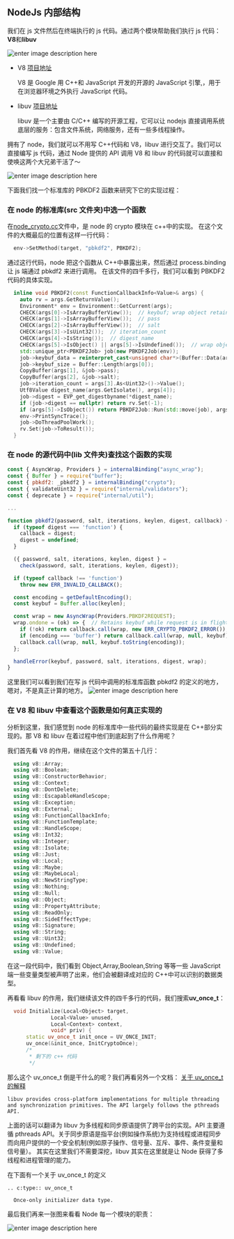 ## NodeJs 内部结构

我们在 js 文件然后在终端执行的 js 代码。通过两个模块帮助我们执行 js 代码：**V8**和**libuv**

![enter image description here](../images/node-1-1.jpg)

- V8 [项目地址](https://github.com/v8/v8)

  V8 是 Google 用 C++和 JavaScript 开发的开源的 JavaScript 引擎,，用于在浏览器环境之外执行 JavaScript 代码。

- libuv [项目地址](https://github.com/libuv/libuv)

  libuv 是一个主要由 C/C++ 编写的开源工程，它可以让 nodejs 直接调用系统底层的服务：包含文件系统，网络服务，还有一些多线程操作。

拥有了 node，我们就可以不用写 C++代码和 V8，libuv 进行交互了。我们可以直接编写 js 代码，通过 Node 提供的 API 调用 V8 和 libuv 的代码就可以直接和使唤这两个大兄弟干活了～

![enter image description here](../images/node-1-2.jpg)

下面我们找一个标准库的 PBKDF2 函数来研究下它的实现过程：

### 在 node 的标准库(src 文件夹)中选一个函数

在[node_crypto.cc](https://github.com/nodejs/node/blob/d3d6cd3ecad19602a894bbe046253ae924d278d4/src/node_crypto.cc)文件中，是 node 的 crypto 模块在 c++中的实现。
在这个文件的大概最后的位置有这样一行代码：

```c++
  env->SetMethod(target, "pbkdf2", PBKDF2);
```

通过这行代码，node 把这个函数从 C++中暴露出来，然后通过 process.binding 让 js 端通过 pbkdf2 来进行调用。
在该文件的四千多行，我们可以看到 PBKDF2 代码的具体实现。

```c++
  inline void PBKDF2(const FunctionCallbackInfo<Value>& args) {
    auto rv = args.GetReturnValue();
    Environment* env = Environment::GetCurrent(args);
    CHECK(args[0]->IsArrayBufferView());  // keybuf; wrap object retains ref.
    CHECK(args[1]->IsArrayBufferView());  // pass
    CHECK(args[2]->IsArrayBufferView());  // salt
    CHECK(args[3]->IsUint32());  // iteration_count
    CHECK(args[4]->IsString());  // digest_name
    CHECK(args[5]->IsObject() || args[5]->IsUndefined());  // wrap object
    std::unique_ptr<PBKDF2Job> job(new PBKDF2Job(env));
    job->keybuf_data = reinterpret_cast<unsigned char*>(Buffer::Data(args[0]));
    job->keybuf_size = Buffer::Length(args[0]);
    CopyBuffer(args[1], &job->pass);
    CopyBuffer(args[2], &job->salt);
    job->iteration_count = args[3].As<Uint32>()->Value();
    Utf8Value digest_name(args.GetIsolate(), args[4]);
    job->digest = EVP_get_digestbyname(*digest_name);
    if (job->digest == nullptr) return rv.Set(-1);
    if (args[5]->IsObject()) return PBKDF2Job::Run(std::move(job), args[5]);
    env->PrintSyncTrace();
    job->DoThreadPoolWork();
    rv.Set(job->ToResult());
  }
```

### 在 node 的源代码中(lib 文件夹)查找这个函数的实现

```js
const { AsyncWrap, Providers } = internalBinding("async_wrap");
const { Buffer } = require("buffer");
const { pbkdf2: _pbkdf2 } = internalBinding("crypto");
const { validateUint32 } = require("internal/validators");
const { deprecate } = require("internal/util");

...

function pbkdf2(password, salt, iterations, keylen, digest, callback) {
  if (typeof digest === 'function') {
    callback = digest;
    digest = undefined;
  }

  ({ password, salt, iterations, keylen, digest } =
    check(password, salt, iterations, keylen, digest));

  if (typeof callback !== 'function')
    throw new ERR_INVALID_CALLBACK();

  const encoding = getDefaultEncoding();
  const keybuf = Buffer.alloc(keylen);

  const wrap = new AsyncWrap(Providers.PBKDF2REQUEST);
  wrap.ondone = (ok) => {  // Retains keybuf while request is in flight.
    if (!ok) return callback.call(wrap, new ERR_CRYPTO_PBKDF2_ERROR());
    if (encoding === 'buffer') return callback.call(wrap, null, keybuf);
    callback.call(wrap, null, keybuf.toString(encoding));
  };

  handleError(keybuf, password, salt, iterations, digest, wrap);
}
```

这里我们可以看到我们在写 js 代码中调用的标准库函数 pbkdf2 的定义的地方，嗯对，不是真正计算的地方。
![enter image description here](../images/node-2-1.jpg)

### 在 V8 和 libuv 中查看这个函数是如何真正实现的

分析到这里，我们感觉到 node 的标准库中一些代码的最终实现是在 C++部分实现的。那 V8 和 libuv 在着过程中他们到底起到了什么作用呢？

我们首先看 V8 的作用，继续在这个文件的第五十几行：

```c++
  using v8::Array;
  using v8::Boolean;
  using v8::ConstructorBehavior;
  using v8::Context;
  using v8::DontDelete;
  using v8::EscapableHandleScope;
  using v8::Exception;
  using v8::External;
  using v8::FunctionCallbackInfo;
  using v8::FunctionTemplate;
  using v8::HandleScope;
  using v8::Int32;
  using v8::Integer;
  using v8::Isolate;
  using v8::Just;
  using v8::Local;
  using v8::Maybe;
  using v8::MaybeLocal;
  using v8::NewStringType;
  using v8::Nothing;
  using v8::Null;
  using v8::Object;
  using v8::PropertyAttribute;
  using v8::ReadOnly;
  using v8::SideEffectType;
  using v8::Signature;
  using v8::String;
  using v8::Uint32;
  using v8::Undefined;
  using v8::Value;
```

在这一段代码中，我们看到 Object,Array,Boolean,String 等等一些 JavaScript 端一些变量类型被声明了出来，他们会被翻译成对应的 C++中可以识别的数据类型。

再看看 libuv 的作用，我们继续该文件的四千多行的代码，我们搜索**uv_once_t**：

```c++
  void Initialize(Local<Object> target,
              Local<Value> unused,
              Local<Context> context,
              void* priv) {
      static uv_once_t init_once = UV_ONCE_INIT;
      uv_once(&init_once, InitCryptoOnce);
      /*
       * 剩下的 c++ 代码
       */
```

那么这个 uv_once_t 倒是干什么的呢？我们再看另外一个文档：
[关于 uv_once_t 的解释](https://github.com/nodejs/node/blob/8b4af64f50c5e41ce0155716f294c24ccdecad03/deps/uv/docs/src/threading.rst)

```
libuv provides cross-platform implementations for multiple threading and synchronization primitives. The API largely follows the pthreads API.
```

上面的话可以翻译为 libuv 为多线程和同步原语提供了跨平台的实现。API 主要遵循 pthreads API。关于同步原语是指平台(例如操作系统)为支持线程或进程同步而向用户提供的一个安全机制(例如原子操作、信号量、互斥、事件、条件变量和信号量）。
其实在这里我们不需要深挖，libuv 其实在这里就是让 Node 获得了多线程和进程管理的能力。

在下面有一个关于 uv_once_t 的定义

```
.. c:type:: uv_once_t

  Once-only initializer data type.
```

最后我们再来一张图来看看 Node 每一个模块的职责：

![enter image description here](../images/node-2-3.jpg)
